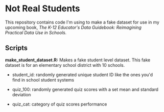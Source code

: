 # Not Real Students 

This repository contains code I'm using to make a fake dataset for use in my upcoming book, *The K-12 Educator's Data Guidebook: Reimagining Practical Data Use in Schools.* 


## Scripts

**make_student_dataset.R:** Makes a fake student level dataset. This fake dataset is for an elementary school district with 10 schools.  

 - student_id: randomly generated unique student ID like the ones you'd find in school student systems

 - quiz_100: randomly generated quiz scores with a set mean and standard deviation 

 - quiz_cat: category of quiz scores performance 